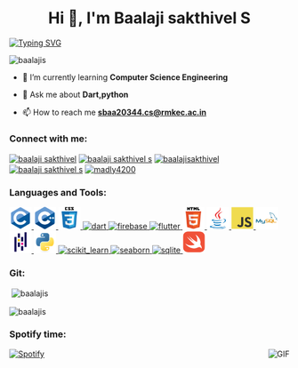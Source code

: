 <h1 align="center">Hi 👋, I'm Baalaji sakthivel S</h1>
<a href="https://git.io/typing-svg" ><img src="https://readme-typing-svg.demolab.com?      font=white&pause=1000&color=7393B3&width=500&height=100&lines=Full+Stack+Developer;Leet+Coding;Mining;Profesional+Gamer;" alt="Typing SVG" />
  </a>

<p align="left"> <img src="https://komarev.com/ghpvc/?username=baalajis&label=views&color=42b40e&style=plastic" alt="baalajis" /> </p>

- 🌱 I’m currently learning **Computer Science Engineering**

- 💬 Ask me about **Dart,python**

- 📫 How to reach me **sbaa20344.cs@rmkec.ac.in**

<h3 align="left">Connect with me:</h3>
<p align="left">
<a href="https://twitter.com/baalaji sakthivel" target="blank"><img align="center" src="https://raw.githubusercontent.com/rahuldkjain/github-profile-readme-generator/master/src/images/icons/Social/twitter.svg" alt="baalaji sakthivel" height="30" width="40" /></a>
<a href="https://linkedin.com/in/baalaji sakthivel s" target="blank"><img align="center" src="https://raw.githubusercontent.com/rahuldkjain/github-profile-readme-generator/master/src/images/icons/Social/linked-in-alt.svg" alt="baalaji sakthivel s" height="30" width="40" /></a>
<a href="https://fb.com/baalajisakthivel" target="blank"><img align="center" src="https://raw.githubusercontent.com/rahuldkjain/github-profile-readme-generator/master/src/images/icons/Social/facebook.svg" alt="baalajisakthivel" height="30" width="40" /></a>
<a href="https://www.leetcode.com/baalaji sakthivel s" target="blank"><img align="center" src="https://raw.githubusercontent.com/rahuldkjain/github-profile-readme-generator/master/src/images/icons/Social/leet-code.svg" alt="baalaji sakthivel s" height="30" width="40" /></a>
<a href="https://discord.gg/madly4200" target="blank"><img align="center" src="https://raw.githubusercontent.com/rahuldkjain/github-profile-readme-generator/master/src/images/icons/Social/discord.svg" alt="madly4200" height="30" width="40" /></a>
</p>

<h3 align="left">Languages and Tools:</h3>
<p align="left"> <a href="https://www.cprogramming.com/" target="_blank" rel="noreferrer"> <img src="https://raw.githubusercontent.com/devicons/devicon/master/icons/c/c-original.svg" alt="c" width="40" height="40"/> </a> <a href="https://www.w3schools.com/cpp/" target="_blank" rel="noreferrer"> <img src="https://raw.githubusercontent.com/devicons/devicon/master/icons/cplusplus/cplusplus-original.svg" alt="cplusplus" width="40" height="40"/> </a> <a href="https://www.w3schools.com/css/" target="_blank" rel="noreferrer"> <img src="https://raw.githubusercontent.com/devicons/devicon/master/icons/css3/css3-original-wordmark.svg" alt="css3" width="40" height="40"/> </a> <a href="https://dart.dev" target="_blank" rel="noreferrer"> <img src="https://www.vectorlogo.zone/logos/dartlang/dartlang-icon.svg" alt="dart" width="40" height="40"/> </a> <a href="https://firebase.google.com/" target="_blank" rel="noreferrer"> <img src="https://www.vectorlogo.zone/logos/firebase/firebase-icon.svg" alt="firebase" width="40" height="40"/> </a> <a href="https://flutter.dev" target="_blank" rel="noreferrer"> <img src="https://www.vectorlogo.zone/logos/flutterio/flutterio-icon.svg" alt="flutter" width="40" height="40"/> </a> <a href="https://www.w3.org/html/" target="_blank" rel="noreferrer"> <img src="https://raw.githubusercontent.com/devicons/devicon/master/icons/html5/html5-original-wordmark.svg" alt="html5" width="40" height="40"/> </a> <a href="https://www.java.com" target="_blank" rel="noreferrer"> <img src="https://raw.githubusercontent.com/devicons/devicon/master/icons/java/java-original.svg" alt="java" width="40" height="40"/> </a> <a href="https://developer.mozilla.org/en-US/docs/Web/JavaScript" target="_blank" rel="noreferrer"> <img src="https://raw.githubusercontent.com/devicons/devicon/master/icons/javascript/javascript-original.svg" alt="javascript" width="40" height="40"/> </a> <a href="https://www.mysql.com/" target="_blank" rel="noreferrer"> <img src="https://raw.githubusercontent.com/devicons/devicon/master/icons/mysql/mysql-original-wordmark.svg" alt="mysql" width="40" height="40"/> </a> <a href="https://pandas.pydata.org/" target="_blank" rel="noreferrer"> <img src="https://raw.githubusercontent.com/devicons/devicon/2ae2a900d2f041da66e950e4d48052658d850630/icons/pandas/pandas-original.svg" alt="pandas" width="40" height="40"/> </a> <a href="https://www.python.org" target="_blank" rel="noreferrer"> <img src="https://raw.githubusercontent.com/devicons/devicon/master/icons/python/python-original.svg" alt="python" width="40" height="40"/> </a> <a href="https://scikit-learn.org/" target="_blank" rel="noreferrer"> <img src="https://upload.wikimedia.org/wikipedia/commons/0/05/Scikit_learn_logo_small.svg" alt="scikit_learn" width="40" height="40"/> </a> <a href="https://seaborn.pydata.org/" target="_blank" rel="noreferrer"> <img src="https://seaborn.pydata.org/_images/logo-mark-lightbg.svg" alt="seaborn" width="40" height="40"/> </a> <a href="https://www.sqlite.org/" target="_blank" rel="noreferrer"> <img src="https://www.vectorlogo.zone/logos/sqlite/sqlite-icon.svg" alt="sqlite" width="40" height="40"/> </a> <a href="https://developer.apple.com/swift/" target="_blank" rel="noreferrer"> <img src="https://raw.githubusercontent.com/devicons/devicon/master/icons/swift/swift-original.svg" alt="swift" width="40" height="40"/> </a> </p>
<h3 align="left">Git:</h3>
<p>&nbsp;<img align="center" src="https://github-readme-stats.vercel.app/api?username=baalajis&show_icons=true&locale=en" alt="baalajis" /></p>

<p><img align="center" src="https://github-readme-streak-stats.herokuapp.com/?user=baalajis&theme=dark" alt="baalajis" /></p>
<h3 align="left">Spotify time:</h3>
<img align="right" alt="GIF" height="120px" src="https://media1.giphy.com/media/cOfwtFobGCLJBU3DNn/giphy.gif?cid=ecf05e47kgy47ghmzz51zcm0k5u435h9lzecgvg87l66dueb&rid=giphy.gif&ct=s" />

[![Spotify](https://novatorem-omega-five.vercel.app/api/spotify)](https://open.spotify.com/user/sp5lfmv4t2soha2ozufubmtto)
